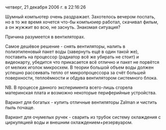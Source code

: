четверг, 21 декабря 2006 г. в 22:16:26

Шумный компьютер очень раздражает. Захотелось вечером поспать, но в то же время хочется что-бы компьюиер работал, скачивал фильм, а он жужжит во всю, не заснуть. Знакомая ситуация?

Причина разумеется в вентиляторах.  
  
Самое дешёвое решение - снять вентиляторы, налить в полиэтиленовый пакет воды (завернуть ещё в один такой же), поставить на процессор (радиатор всё же убирать не стоит) и видеокарту, убедится что прикасается всё отлично и пакет не порвётся от мелких иголок микросхем. В теории большой объем воды должен успешно рассеивать тепло от микропроцессора за счёт большей поверхности, теплоёмкости и обдува вентилятором системного блока.

NB. В процессе данного эксперимента всего-лишь сгорела материнская плата и возможно некоторые периферийные устройства.  
  
Вариант для богатых - купить отличные вентиляторы Zalman и чистить пыль почаще.  
  
Вариант для очумелых ручек - сварить из трубок систему охлаждения с циркуляцией воды и внешним охлаждением+резервуаром.